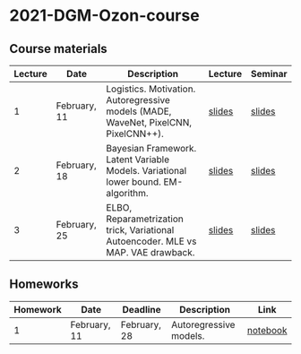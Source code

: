 # 2021-DGM-Ozon-course


## Course materials

| Lecture | Date | Description | Lecture | Seminar | 
|---------|------|-------------|--------|--------|
| 1 | February, 11 | Logistics. Motivation. Autoregressive models (MADE, WaveNet, PixelCNN, PixelCNN++). | [slides](lectures/lecture1/Isachenko2021DeepGenerativeModels1.pdf) | [slides](seminars/seminar1/seminar1.ipynb) | 
| 2 | February, 18 | Bayesian Framework. Latent Variable Models. Variational lower bound. EM-algorithm. | [slides](lectures/lecture2/Isachenko2021DeepGenerativeModels2.pdf) | [slides](seminars/seminar2/seminar2.ipynb) | 
| 3 | February, 25 | ELBO, Reparametrization trick, Variational Autoencoder. MLE vs MAP. VAE drawback. | [slides](lectures/lecture3/Isachenko2021DeepGenerativeModels3.pdf) | [slides](seminars/seminar3/seminar3.ipynb) | 

## Homeworks 
| Homework | Date | Deadline | Description | Link |
|---------|------|-------------|--------|-------|
| 1 | February, 11 | February, 28 | Autoregressive models. | [notebook](homeworks/homework1/hw1.ipynb) |
